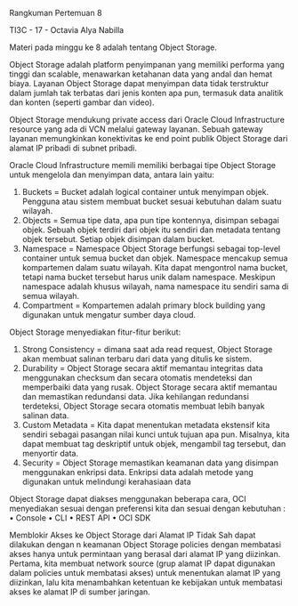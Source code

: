 Rangkuman Pertemuan 8

TI3C - 17 - Octavia Alya Nabilla

Materi pada minggu ke 8 adalah tentang Object Storage.

Object Storage adalah platform penyimpanan yang memiliki performa yang tinggi dan scalable, menawarkan ketahanan data yang andal dan hemat biaya. Layanan Object Storage dapat menyimpan data tidak terstruktur dalam jumlah tak terbatas dari jenis konten apa pun, termasuk data analitik dan konten (seperti gambar dan video).

Object Storage mendukung private access dari Oracle Cloud Infrastructure resource yang ada di VCN melalui gateway layanan. Sebuah gateway layanan memungkinkan konektivitas ke end point publik Object Storage dari alamat IP pribadi di subnet pribadi.

Oracle Cloud Infrastructure memili memiliki berbagai tipe Object Storage untuk mengelola
dan menyimpan data, antara lain yaitu:
1. Buckets = Bucket adalah logical container untuk menyimpan objek. Pengguna atau sistem membuat bucket sesuai kebutuhan dalam suatu wilayah. 
2. Objects = Semua tipe data, apa pun tipe kontennya, disimpan sebagai objek. Sebuah objek terdiri dari objek itu sendiri dan metadata tentang objek tersebut. Setiap objek disimpan dalam bucket.
3. Namespace = Namespace Object Storage berfungsi sebagai top-level container untuk semua bucket dan objek. Namespace mencakup semua kompartemen dalam suatu wilayah. Kita dapat mengontrol nama bucket, tetapi nama bucket tersebut harus unik dalam namespace. Meskipun namespace adalah khusus wilayah, nama namespace itu sendiri sama di semua wilayah.
4. Compartment = Kompartemen adalah primary block building yang digunakan untuk mengatur sumber daya cloud.


Object Storage menyediakan fitur-fitur berikut:
1. Strong Consistency = dimana saat ada read request, Object Storage akan membuat salinan terbaru dari data yang ditulis ke sistem.
2. Durability = Object Storage secara aktif memantau integritas data menggunakan checksum dan secara otomatis mendeteksi dan memperbaiki data yang rusak. Object Storage secara aktif memantau dan memastikan redundansi data. Jika kehilangan redundansi terdeteksi, Object Storage secara otomatis membuat lebih banyak salinan data.
3. Custom Metadata = Kita dapat menentukan metadata ekstensif kita sendiri sebagai pasangan nilai kunci untuk tujuan apa pun. Misalnya, kita dapat membuat tag deskriptif untuk objek, mengambil tag tersebut, dan menyortir data.
4. Security = Object Storage memastikan keamanan data yang disimpan menggunakan enkripsi data. Enkripsi data adalah metode yang digunakan untuk melindungi kerahasiaan data


Object Storage dapat diakses menggunakan beberapa cara, OCI menyediakan sesuai
dengan preferensi kita dan sesuai dengan kebutuhan :
• Console
• CLI
• REST API
• OCI SDK

Memblokir Akses ke Object Storage dari Alamat IP Tidak Sah dapat dilakukan dengan n keamanan Object Storage policies dengan membatasi akses hanya untuk permintaan yang berasal dari alamat IP yang diizinkan. Pertama, kita membuat network source (grup alamat IP dapat digunakan dalam policies untuk membatasi akses) untuk menentukan alamat IP yang diizinkan, lalu kita menambahkan ketentuan ke kebijakan untuk membatasi akses ke alamat IP di sumber jaringan.